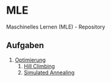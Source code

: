 # MLE
Maschinelles Lernen (MLE) - Repository

## Aufgaben

1. [Optimierung](optimierung)
    1. [Hill Climbing](optimierung/hill_climbing.py)
    2. [Simulated Annealing](optimierung/hill_climbing.py)
